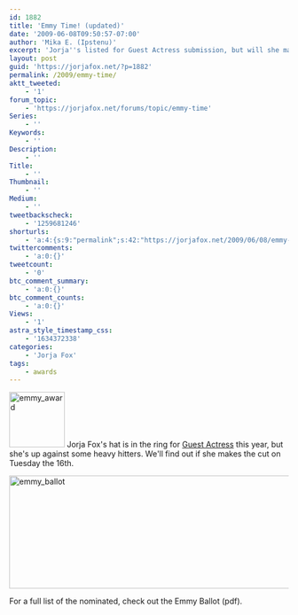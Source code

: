 ```yaml
---
id: 1882
title: 'Emmy Time! (updated)'
date: '2009-06-08T09:50:57-07:00'
author: 'Mika E. (Ipstenu)'
excerpt: 'Jorja''s listed for Guest Actress submission, but will she make the final nomination list? Begin the gossip and speculation!'
layout: post
guid: 'https://jorjafox.net/?p=1882'
permalink: /2009/emmy-time/
aktt_tweeted:
    - '1'
forum_topic:
    - 'https://jorjafox.net/forums/topic/emmy-time'
Series:
    - ''
Keywords:
    - ''
Description:
    - ''
Title:
    - ''
Thumbnail:
    - ''
Medium:
    - ''
tweetbackscheck:
    - '1259681246'
shorturls:
    - 'a:4:{s:9:"permalink";s:42:"https://jorjafox.net/2009/06/08/emmy-time/";s:7:"tinyurl";s:25:"http://tinyurl.com/lqyjjr";s:4:"isgd";s:18:"http://is.gd/533RS";s:5:"bitly";s:20:"http://bit.ly/78e7mN";}'
twittercomments:
    - 'a:0:{}'
tweetcount:
    - '0'
btc_comment_summary:
    - 'a:0:{}'
btc_comment_counts:
    - 'a:0:{}'
Views:
    - '1'
astra_style_timestamp_css:
    - '1634372338'
categories:
    - 'Jorja Fox'
tags:
    - awards
---
```


<img src="//static.jorjafox.net/wordpress/2009/06/emmy_award-100x100.jpg" alt="emmy_award" title="emmy_award" width="100" height="100" class="alignleft size-thumbnail wp-image-1883" /> Jorja Fox's hat is in the ring for <a href="http://goldderbyforums.latimes.com/eve/forums/a/tpc/f/1106078764/m/358107362">Guest Actress</a> this year, but she's up against some heavy hitters.  We'll find out if she makes the cut on Tuesday the 16th.
<br style="clear:left;" />

<img src="//static.jorjafox.net/wordpress/2009/06/emmy_ballot.jpg" alt="emmy_ballot" title="emmy_ballot" width="684" height="204" class="aligncenter size-full wp-image-1884" />

For a full list of the nominated, check out the Emmy Ballot (pdf). 